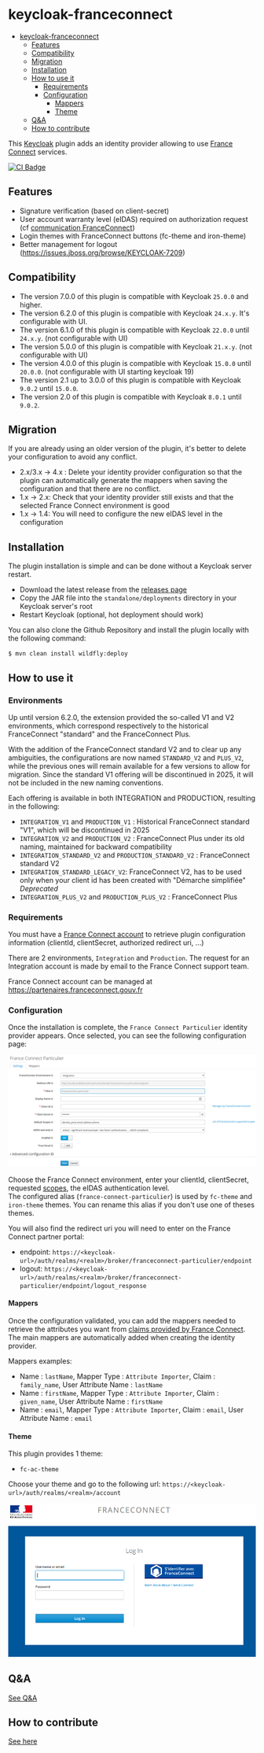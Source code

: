 # keycloak-franceconnect

- [keycloak-franceconnect](#keycloak-franceconnect)
  - [Features](#features)
  - [Compatibility](#compatibility)
  - [Migration](#migration)
  - [Installation](#installation)
  - [How to use it](#how-to-use-it)
    - [Requirements](#requirements)
    - [Configuration](#configuration)
      - [Mappers](#mappers)
      - [Theme](#theme)
  - [Q&A](#qa)
  - [How to contribute](#how-to-contribute)

This [Keycloak](https://www.keycloak.org) plugin adds an identity provider allowing to use [France Connect](https://franceconnect.gouv.fr/) services.

[![CI Badge](https://github.com/InseeFr/Keycloak-FranceConnect/actions/workflows/ci.yml/badge.svg)](https://github.com/InseeFr/Keycloak-FranceConnect/actions/workflows/ci.yml)

## Features

* Signature verification (based on client-secret)
* User account warranty level (eIDAS) required on authorization request (cf [communication FranceConnect](https://dev.entrouvert.org/issues/34448))
* Login themes with FranceConnect buttons (fc-theme and iron-theme)
* Better management for logout (https://issues.jboss.org/browse/KEYCLOAK-7209)

## Compatibility

* The version 7.0.0 of this plugin is compatible with Keycloak `25.0.0` and higher.
* The version 6.2.0 of this plugin is compatible with Keycloak `24.x.y`. It's configurable with UI.
* The version 6.1.0 of this plugin is compatible with Keycloak `22.0.0` until `24.x.y`. (not configurable with UI)
* The version 5.0.0 of this plugin is compatible with Keycloak `21.x.y`. (not configurable with UI)
* The version 4.0.0 of this plugin is compatible with Keycloak `15.0.0` until `20.0.0`. (not configurable with UI starting keycloak 19)
* The version 2.1 up to 3.0.0 of this plugin is compatible with Keycloak `9.0.2` until `15.0.0`.
* The version 2.0 of this plugin is compatible with Keycloak `8.0.1` until `9.0.2`.

## Migration

If you are already using an older version of the plugin, it's better to delete your configuration to avoid any conflict.

* 2.x/3.x -> 4.x : Delete your identity provider configuration so that the plugin can automatically generate the mappers when saving the configuration and that there are no conflict.
* 1.x -> 2.x: Check that your identity provider still exists and that the selected France Connect environment is good
* 1.x -> 1.4: You will need to configure the new eIDAS level in the configuration

## Installation

The plugin installation is simple and can be done without a Keycloak server restart.

* Download the latest release from the [releases page](https://github.com/InseeFr/Keycloak-FranceConnect/releases)
* Copy the JAR file into the `standalone/deployments` directory in your Keycloak server's root
* Restart Keycloak (optional, hot deployment should work)

You can also clone the Github Repository and install the plugin locally with the following command:

```
$ mvn clean install wildfly:deploy
```

## How to use it

### Environments

Up until version 6.2.0, the extension provided the so-called V1 and V2 environments, which correspond respectively to the historical FranceConnect "standard" and the FranceConnect Plus.

With the addition of the FranceConnect standard V2 and to clear up any ambiguities, the configurations are now named `STANDARD_V2` and `PLUS_V2`, while the previous ones will remain available for a few versions to allow for migration. Since the standard V1 offering will be discontinued in 2025, it will not be included in the new naming conventions.

Each offering is available in both INTEGRATION and PRODUCTION, resulting in the following:

- `INTEGRATION_V1` and `PRODUCTION_V1` : Historical FranceConnect standard "V1", which will be discontinued in 2025
- `INTEGRATION_V2` and `PRODUCTION_V2` : FranceConnect Plus under its old naming, maintained for backward compatibility
- `INTEGRATION_STANDARD_V2` and `PRODUCTION_STANDARD_V2` : FranceConnect standard V2
- `INTEGRATION_STANDARD_LEGACY_V2`: FranceConnect V2, has to be used only when your client id has been created with "Démarche simplifiée" *Deprecated*
- `INTEGRATION_PLUS_V2` and `PRODUCTION_PLUS_V2` : FranceConnect Plus

### Requirements

You must have a [France Connect account](https://franceconnect.gouv.fr/partenaires) to retrieve plugin configuration information (clientId, clientSecret, authorized redirect uri, ...)

There are 2 environments, `Integration` and `Production`. The request for an Integration account is made by email to the France Connect support team.

France Connect account can be managed at https://partenaires.franceconnect.gouv.fr

### Configuration

Once the installation is complete, the `France Connect Particulier` identity provider appears. Once selected, you can see the following configuration page:

![keycloak-fc-conf-provider](/assets/keycloak-fc-conf-provider.png)

Choose the France Connect environment, enter your clientId, clientSecret, requested [scopes](https://partenaires.franceconnect.gouv.fr/fcp/fournisseur-service#identite-pivot), the eIDAS authentication level.  
The configured alias (`france-connect-particulier`) is used by `fc-theme` and `iron-theme` themes. You can rename this alias if you don't use one of theses themes.

You will also find the redirect uri you will need to enter on the France Connect partner portal:
* endpoint: `https://<keycloak-url>/auth/realms/<realm>/broker/franceconnect-particulier/endpoint` 
* logout: `https://<keycloak-url>/auth/realms/<realm>/broker/franceconnect-particulier/endpoint/logout_response`

#### Mappers

Once the configuration validated, you can add the mappers needed to retrieve the attributes you want from [claims provided by France Connect](https://partenaires.franceconnect.gouv.fr/fcp/fournisseur-service).
The main mappers are automatically added when creating the identity provider.

Mappers examples:
* Name : `lastName`, Mapper Type : `Attribute Importer`, Claim : `family_name`, User Attribute Name : `lastName`
* Name : `firstName`, Mapper Type : `Attribute Importer`, Claim : `given_name`, User Attribute Name : `firstName`
* Name : `email`, Mapper Type : `Attribute Importer`, Claim : `email`, User Attribute Name : `email`

#### Theme

This plugin provides 1 theme:
* `fc-ac-theme`

Choose your theme and go to the following url: `https://<keycloak-url>/auth/realms/<realm>/account`

![keycloak-fc-login](/assets/keycloak-fc-login.png)

## Q&A

[See Q&A](FAQ.md)

## How to contribute

[See here](CONTRIBUTING.en.md)
